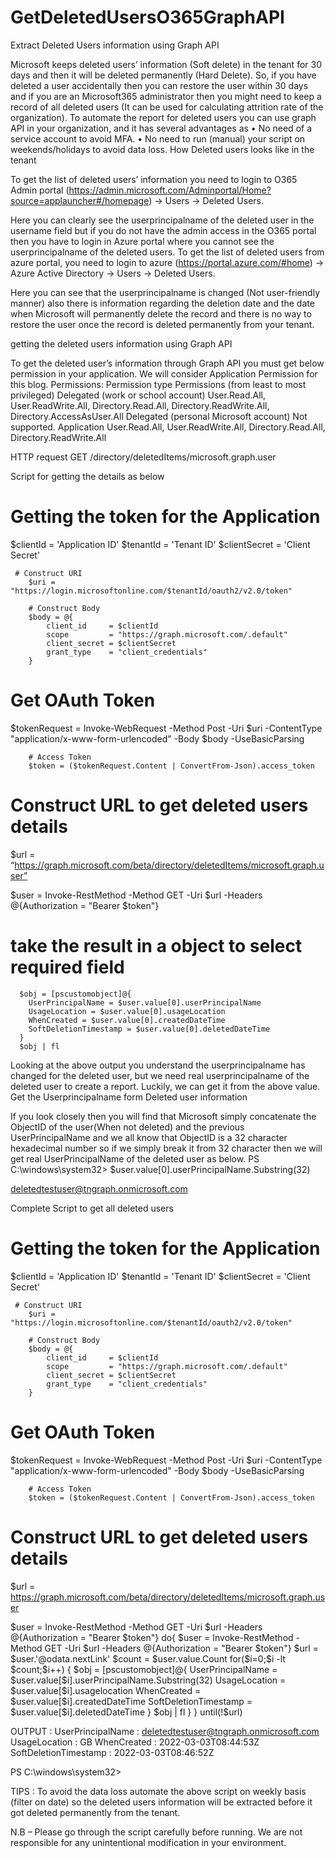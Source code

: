 # GetDeletedUsersO365GraphAPI
Extract Deleted Users information using Graph API

Microsoft keeps deleted users’ information (Soft delete) in the tenant for 30 days and then it will be deleted permanently (Hard Delete). So, if you have deleted a user accidentally then you can restore the user within 30 days and if you are an Microsoft365 administrator then you might need to keep a record of all deleted users (It can be used for calculating attrition rate of the organization).
To automate the report for deleted users you can use graph API in your organization, and it has several advantages as
•	No need of a service account to avoid MFA.
•	No need to run (manual) your script on weekends/holidays to avoid data loss.
How Deleted users looks like in the tenant

To get the list of deleted users’ information you need to login to O365 Admin portal (https://admin.microsoft.com/Adminportal/Home?source=applauncher#/homepage) -> Users -> Deleted Users.
 
Here you can clearly see the userprincipalname of the deleted user in the username field but if you do not have the admin access in the O365 portal then you have to login in Azure portal where you cannot see the userprincipalname of the deleted users. 
To get the list of deleted users from azure portal, you need to login to azure (https://portal.azure.com/#home) -> Azure Active Directory -> Users -> Deleted Users.

 

Here you can see that the userprincipalname is changed (Not user-friendly manner) also there is information regarding the deletion date and the date when Microsoft will permanently delete the record and there is no way to restore the user once the record is deleted permanently from your tenant.

getting the deleted users information using Graph API

To get the deleted user’s information through Graph API you must get below permission in your application. We will consider Application Permission for this blog.
Permissions:
Permission type	Permissions (from least to most privileged)
Delegated (work or school account)	User.Read.All, User.ReadWrite.All, Directory.Read.All, Directory.ReadWrite.All, Directory.AccessAsUser.All
Delegated (personal Microsoft account)	Not supported.
Application	User.Read.All, User.ReadWrite.All, Directory.Read.All, Directory.ReadWrite.All

HTTP request
GET /directory/deletedItems/microsoft.graph.user

Script for getting the details as below


# Getting the token for the Application

$clientId = 'Application ID'
$tenantId = 'Tenant ID'
$clientSecret = 'Client Secret'

     # Construct URI
        $uri = "https://login.microsoftonline.com/$tenantId/oauth2/v2.0/token"
 
        # Construct Body
        $body = @{
            client_id     = $clientId
            scope         = "https://graph.microsoft.com/.default"
            client_secret = $clientSecret
            grant_type    = "client_credentials"
        }
 
 # Get OAuth  Token

 $tokenRequest = Invoke-WebRequest -Method Post -Uri $uri -ContentType "application/x-www-form-urlencoded" -Body $body -UseBasicParsing
 
        # Access Token
        $token = ($tokenRequest.Content | ConvertFrom-Json).access_token



# Construct URL to get deleted users details

$url =  “https://graph.microsoft.com/beta/directory/deletedItems/microsoft.graph.user”

$user = Invoke-RestMethod -Method GET -Uri $url -Headers @{Authorization = "Bearer $token"}

# take the result in a object to select required field
      $obj = [pscustomobject]@{
        UserPrincipalName = $user.value[0].userPrincipalName
        UsageLocation = $user.value[0].usageLocation
        WhenCreated = $user.value[0].createdDateTime
        SoftDeletionTimestamp = $user.value[0].deletedDateTime
      }
      $obj | fl 

 

Looking at the above output you understand the userprincipalname has changed for the deleted user, but we need real userprincipalname of the deleted user to create a report. Luckily, we can get it from the above value.
Get the Userprincipalname form Deleted user information

If you look closely then you will find that Microsoft simply concatenate the ObjectID of the user(When not deleted) and the previous UserPrincipalName and we all know that ObjectID is a 32 character hexadecimal number so if we simply break it from 32 character then we will get real UserPrincipalName of the deleted user as below.
PS C:\windows\system32> $user.value[0].userPrincipalName.Substring(32)

deletedtestuser@tngraph.onmicrosoft.com 


Complete Script to get all deleted users
# Getting the token for the Application

$clientId = 'Application ID'
$tenantId = 'Tenant ID'
$clientSecret = 'Client Secret'

     # Construct URI
        $uri = "https://login.microsoftonline.com/$tenantId/oauth2/v2.0/token"
 
        # Construct Body
        $body = @{
            client_id     = $clientId
            scope         = "https://graph.microsoft.com/.default"
            client_secret = $clientSecret
            grant_type    = "client_credentials"
        }
 
 # Get OAuth  Token

 $tokenRequest = Invoke-WebRequest -Method Post -Uri $uri -ContentType "application/x-www-form-urlencoded" -Body $body -UseBasicParsing
 
        # Access Token
        $token = ($tokenRequest.Content | ConvertFrom-Json).access_token



# Construct URL to get deleted users details

$url =  https://graph.microsoft.com/beta/directory/deletedItems/microsoft.graph.user

$user = Invoke-RestMethod -Method GET -Uri $url -Headers @{Authorization = "Bearer $token"}
do{
 $user = Invoke-RestMethod -Method GET -Uri $url -Headers @{Authorization = "Bearer $token"}
  $url = $user.'@odata.nextLink'
  $count = $user.value.Count
  for($i=0;$i -lt $count;$i++)
  {
      $obj = [pscustomobject]@{
        UserPrincipalName = $user.value[$i].userPrincipalName.Substring(32)
        UsageLocation = $user.value[$i].usagelocation
        WhenCreated = $user.value[$i].createdDateTime
        SoftDeletionTimestamp = $user.value[$i].deletedDateTime
      }
      $obj | fl
    }
}
  until(!$url) 




OUTPUT :
UserPrincipalName     : deletedtestuser@tngraph.onmicrosoft.com
UsageLocation         : GB
WhenCreated           : 2022-03-03T08:44:53Z
SoftDeletionTimestamp : 2022-03-03T08:46:52Z




PS C:\windows\system32>  

TIPS : To avoid the data loss automate the above script on weekly basis (filter on date) so the deleted users information will be extracted before it got deleted permanently from the tenant.

N.B – Please go through the script carefully before running. We are not responsible for any unintentional modification in your environment.

 


